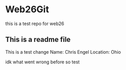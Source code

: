 # Web26Git
this is a test repo for web26

## This is a readme file

This is a test change
Name: Chris Engel
Location: Ohio

idk what went wrong before so test